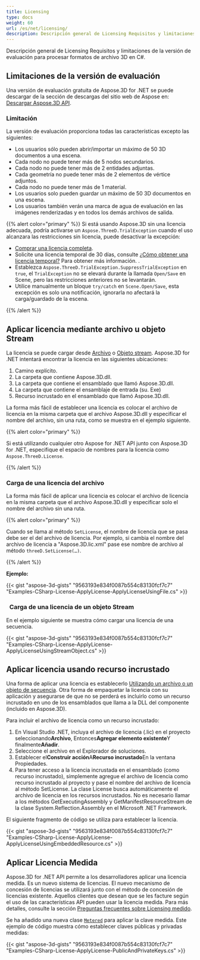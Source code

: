 ```yaml
---
title: Licensing
type: docs
weight: 60
url: /es/net/licensing/
description: Descripción general de Licensing Requisitos y limitaciones de la versión de evaluación para procesar formatos de archivo 3D en C#.
---
```

Descripción general de Licensing Requisitos y limitaciones de la versión de evaluación para procesar formatos de archivo 3D en C#.

##  **Limitaciones de la versión de evaluación**
Una versión de evaluación gratuita de Aspose.3D for .NET se puede descargar de la sección de descargas del sitio web de Aspose en: [Descargar Aspose.3D API](https://www.nuget.org/packages/Aspose.3D).
###  **Limitación**
La versión de evaluación proporciona todas las características excepto las siguientes:

- Los usuarios sólo pueden abrir/importar un máximo de 50 3D documentos a una escena.
- Cada nodo no puede tener más de 5 nodos secundarios.
- Cada nodo no puede tener más de 2 entidades adjuntas.
- Cada geometría no puede tener más de 2 elementos de vértice adjuntos.
- Cada nodo no puede tener más de 1 material.
- Los usuarios solo pueden guardar un máximo de 50 3D documentos en una escena.
- Los usuarios también verán una marca de agua de evaluación en las imágenes renderizadas y en todos los demás archivos de salida.

{{% alert color="primary" %}} 
Si está usando Aspose.3D sin una licencia adecuada, podría activarse un `Aspose.ThreeD.TrialException` cuando el uso alcanzara las restricciones sin licencia, puede desactivar la excepción:

* [Comprar una licencia completa](https://purchase.aspose.com/buy).
* Solicite una licencia temporal de 30 días, consulte [¿Cómo obtener una licencia temporal?](https://purchase.aspose.com/temporary-license) Para obtener más información.
.
* Establezca `Aspose.ThreeD.TrialException.SuppressTrialException` en `true`, el `TrialException` no se elevará durante la llamada `Open/Save` en Scene, pero las restricciones anteriores no se levantarán.
* Utilice manualmente un bloque `try/catch` en `Scene.Open/Save`, esta excepción es solo una notificación, ignorarla no afectará la carga/guardado de la escena.

{{% /alert %}} 

##  **Aplicar licencia mediante archivo u objeto Stream**
La licencia se puede cargar desde [Archivo](https://docs.aspose.com/3d/net/licensing/#Licensing-LoadingaLicensefromFile) o [Objeto stream](https://docs.aspose.com/3d/net/licensing/#Licensing-LoadingaLicensefromaStreamObject). Aspose.3D for .NET intentará encontrar la licencia en las siguientes ubicaciones:

1. Camino explícito.
1. La carpeta que contiene Aspose.3D.dll.
1. La carpeta que contiene el ensamblado que llamó Aspose.3D.dll.
1. La carpeta que contiene el ensamblaje de entrada (su. Exe)
1. Recurso incrustado en el ensamblado que llamó Aspose.3D.dll.

La forma más fácil de establecer una licencia es colocar el archivo de licencia en la misma carpeta que el archivo Aspose.3D.dll y especificar el nombre del archivo, sin una ruta, como se muestra en el ejemplo siguiente.

{{% alert color="primary" %}} 

Si está utilizando cualquier otro Aspose for .NET API junto con Aspose.3D for .NET, especifique el espacio de nombres para la licencia como `Aspose.ThreeD.License`.

{{% /alert %}} 
###  **Carga de una licencia del archivo**
La forma más fácil de aplicar una licencia es colocar el archivo de licencia en la misma carpeta que el archivo Aspose.3D.dll y especificar solo el nombre del archivo sin una ruta.

{{% alert color="primary" %}} 

Cuando se llama al método `SetLicense`, el nombre de licencia que se pasa debe ser el del archivo de licencia. Por ejemplo, si cambia el nombre del archivo de licencia a "Aspose.3D.lic.xml" pase ese nombre de archivo al método `threeD.SetLicense(…)`.

{{% /alert %}} 

**Ejemplo:**

{{< gist "aspose-3d-gists" "9563193e834f0087b554c83130fcf7c7" "Examples-CSharp-License-ApplyLicense-ApplyLicenseUsingFile.cs" >}}
###  ` `**Carga de una licencia de un objeto Stream**
En el ejemplo siguiente se muestra cómo cargar una licencia de una secuencia.

{{< gist "aspose-3d-gists" "9563193e834f0087b554c83130fcf7c7" "Examples-CSharp-License-ApplyLicense-ApplyLicenseUsingStreamObject.cs" >}}
##  **Aplicar licencia usando recurso incrustado**
Una forma de aplicar una licencia es establecerlo [Utilizando un archivo o un objeto de secuencia](). Otra forma de empaquetar la licencia con su aplicación y asegurarse de que no se perderá es incluirlo como un recurso incrustado en uno de los ensamblados que llama a la DLL del componente (incluido en Aspose.3D).

Para incluir el archivo de licencia como un recurso incrustado:

1. En Visual Studio .NET, incluya el archivo de licencia (.lic) en el proyecto seleccionando**Archivo**, Entonces**Agregar elemento existente**Y finalmente**Añadir**.
1. Seleccione el archivo en el Explorador de soluciones.
1. Establecer el**Construir acción**A**Recurso incrustado**En la ventana Propiedades.
1. Para tener acceso a la licencia incrustada en el ensamblado (como recurso incrustado), simplemente agregue el archivo de licencia como recurso incrustado al proyecto y pase el nombre del archivo de licencia al método SetLicense. La clase License busca automáticamente el archivo de licencia en los recursos incrustados. No es necesario llamar a los métodos GetExecutingAssembly y GetManifestResourceStream de la clase System.Reflection.Assembly en el Microsoft .NET Framework.

El siguiente fragmento de código se utiliza para establecer la licencia.

{{< gist "aspose-3d-gists" "9563193e834f0087b554c83130fcf7c7" "Examples-CSharp-License-ApplyLicense-ApplyLicenseUsingEmbeddedResource.cs" >}}
##  **Aplicar Licencia Medida**
Aspose.3D for .NET API permite a los desarrolladores aplicar una licencia medida. Es un nuevo sistema de licencias. El nuevo mecanismo de concesión de licencias se utilizará junto con el método de concesión de licencias existente. Aquellos clientes que desean que se les facture según el uso de las características API pueden usar la licencia medida. Para más detalles, consulte la sección [Preguntas frecuentes sobre Licensing medido](https://purchase.aspose.com/faqs/licensing/metered).

Se ha añadido una nueva clase [`Metered`](https://reference.aspose.com/3d/net/aspose.threed/metered) para aplicar la clave medida. Este ejemplo de código muestra cómo establecer claves públicas y privadas medidas:

{{< gist "aspose-3d-gists" "9563193e834f0087b554c83130fcf7c7" "Examples-CSharp-License-ApplyLicense-PublicAndPrivateKeys.cs" >}}
